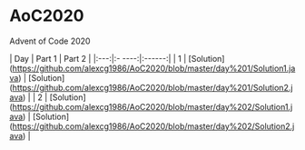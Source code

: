 # AoC2020
Advent of Code 2020


| Day | Part 1 | Part 2 |
|:---:|:- ----:|:------:|
| 1  | [Solution] (https://github.com/alexcg1986/AoC2020/blob/master/day%201/Solution1.java) | [Solution] (https://github.com/alexcg1986/AoC2020/blob/master/day%201/Solution2.java) |
| 2  | [Solution] (https://github.com/alexcg1986/AoC2020/blob/master/day%202/Solution1.java) | [Solution] (https://github.com/alexcg1986/AoC2020/blob/master/day%202/Solution2.java) |
